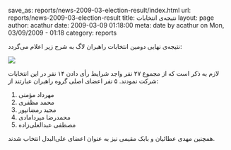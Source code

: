 save_as: reports/news-2009-03-election-result/index.html
url: reports/news-2009-03-election-result
title: نتیجه‌ی انتخابات
layout: page
author: acathur
date: 2009-03-09 01:18:00
meta: date by acathur on Mon, 03/09/2009 - 01:18
category: reports

نتیجه‌ی نهایی دومین انتخابات راهبران لاگ به شرح زیر اعلام می‌گردد:



![](http://f.imagehost.org/0949/lug_white.png)



لازم به ذکر است که از مجموع ۲۷ نفر واجد شرایط رأی دادن ۱۴ نفر در این انتخابات
شرکت نمودند. ۵ نفر اعضای اصلی گروه راهبران عبارتند از:

  1. مهرداد مؤمنی
  2. محمد مظفری
  3. مجید رمضانپور
  4. محمدرضا میردامادی
  5. مصطفی عبدالعلی‌زاده

همچنین مهدی عطائیان و بابک مقیمی نیز به عنوان اعضای علی‌البدل انتخاب شدند.

